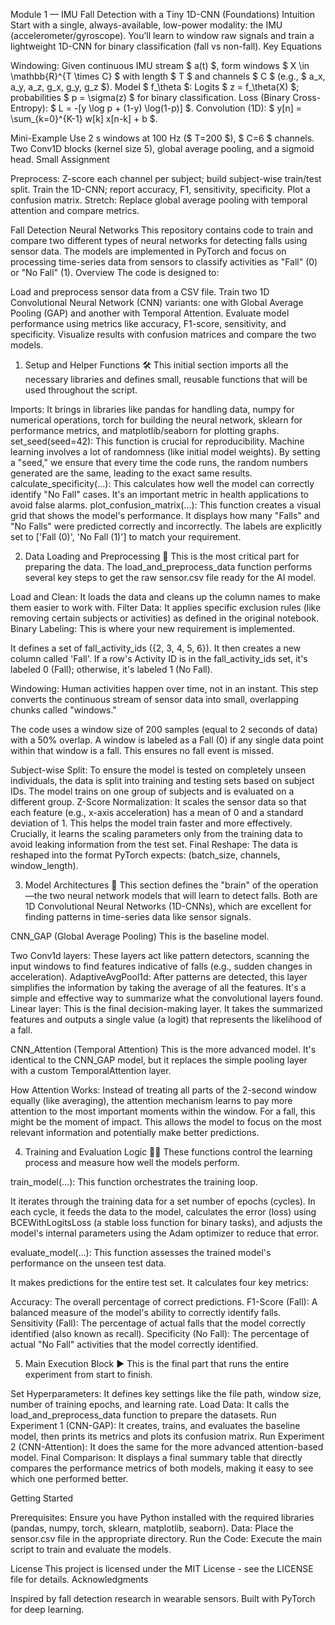 Module 1 — IMU Fall Detection with a Tiny 1D-CNN (Foundations)
Intuition
Start with a single, always-available, low-power modality: the IMU (accelerometer/gyroscope). You’ll learn to window raw signals and train a lightweight 1D-CNN for binary classification (fall vs non-fall).
Key Equations

Windowing: Given continuous IMU stream $ a(t) $, form windows $ X \in \mathbb{R}^{T \times C} $ with length $ T $ and channels $ C $ (e.g., $ a_x, a_y, a_z, g_x, g_y, g_z $).
Model $ f_\theta $: Logits $ z = f_\theta(X) $; probabilities $ p = \sigma(z) $ for binary classification.
Loss (Binary Cross-Entropy): $ L = -[y \log p + (1-y) \log(1-p)] $.
Convolution (1D): $ y[n] = \sum_{k=0}^{K-1} w[k] x[n-k] + b $.

Mini-Example
Use 2 s windows at 100 Hz ($ T=200 $), $ C=6 $ channels. Two Conv1D blocks (kernel size 5), global average pooling, and a sigmoid head.
Small Assignment

Preprocess: Z-score each channel per subject; build subject-wise train/test split.
Train the 1D-CNN; report accuracy, F1, sensitivity, specificity. Plot a confusion matrix.
Stretch: Replace global average pooling with temporal attention and compare metrics.

Fall Detection Neural Networks
This repository contains code to train and compare two different types of neural networks for detecting falls using sensor data. The models are implemented in PyTorch and focus on processing time-series data from sensors to classify activities as "Fall" (0) or "No Fall" (1).
Overview
The code is designed to:

Load and preprocess sensor data from a CSV file.
Train two 1D Convolutional Neural Network (CNN) variants: one with Global Average Pooling (GAP) and another with Temporal Attention.
Evaluate model performance using metrics like accuracy, F1-score, sensitivity, and specificity.
Visualize results with confusion matrices and compare the two models.

1. Setup and Helper Functions 🛠️
This initial section imports all the necessary libraries and defines small, reusable functions that will be used throughout the script.

Imports: It brings in libraries like pandas for handling data, numpy for numerical operations, torch for building the neural network, sklearn for performance metrics, and matplotlib/seaborn for plotting graphs.
set_seed(seed=42): This function is crucial for reproducibility. Machine learning involves a lot of randomness (like initial model weights). By setting a "seed," we ensure that every time the code runs, the random numbers generated are the same, leading to the exact same results.
calculate_specificity(...): This calculates how well the model can correctly identify "No Fall" cases. It's an important metric in health applications to avoid false alarms.
plot_confusion_matrix(...): This function creates a visual grid that shows the model's performance. It displays how many "Falls" and "No Falls" were predicted correctly and incorrectly. The labels are explicitly set to ['Fall (0)', 'No Fall (1)'] to match your requirement.

2. Data Loading and Preprocessing 🧹
This is the most critical part for preparing the data. The load_and_preprocess_data function performs several key steps to get the raw sensor.csv file ready for the AI model.

Load and Clean: It loads the data and cleans up the column names to make them easier to work with.
Filter Data: It applies specific exclusion rules (like removing certain subjects or activities) as defined in the original notebook.
Binary Labeling: This is where your new requirement is implemented.

It defines a set of fall_activity_ids ({2, 3, 4, 5, 6}).
It then creates a new column called 'Fall'. If a row's Activity ID is in the fall_activity_ids set, it's labeled 0 (Fall); otherwise, it's labeled 1 (No Fall).


Windowing: Human activities happen over time, not in an instant. This step converts the continuous stream of sensor data into small, overlapping chunks called "windows."

The code uses a window size of 200 samples (equal to 2 seconds of data) with a 50% overlap.
A window is labeled as a Fall (0) if any single data point within that window is a fall. This ensures no fall event is missed.


Subject-wise Split: To ensure the model is tested on completely unseen individuals, the data is split into training and testing sets based on subject IDs. The model trains on one group of subjects and is evaluated on a different group.
Z-Score Normalization: It scales the sensor data so that each feature (e.g., x-axis acceleration) has a mean of 0 and a standard deviation of 1. This helps the model train faster and more effectively. Crucially, it learns the scaling parameters only from the training data to avoid leaking information from the test set.
Final Reshape: The data is reshaped into the format PyTorch expects: (batch_size, channels, window_length).

3. Model Architectures 🧠
This section defines the "brain" of the operation—the two neural network models that will learn to detect falls. Both are 1D Convolutional Neural Networks (1D-CNNs), which are excellent for finding patterns in time-series data like sensor signals.

CNN_GAP (Global Average Pooling)
This is the baseline model.

Two Conv1d layers: These layers act like pattern detectors, scanning the input windows to find features indicative of falls (e.g., sudden changes in acceleration).
AdaptiveAvgPool1d: After patterns are detected, this layer simplifies the information by taking the average of all the features. It's a simple and effective way to summarize what the convolutional layers found.
Linear layer: This is the final decision-making layer. It takes the summarized features and outputs a single value (a logit) that represents the likelihood of a fall.


CNN_Attention (Temporal Attention)
This is the more advanced model. It's identical to the CNN_GAP model, but it replaces the simple pooling layer with a custom TemporalAttention layer.

How Attention Works: Instead of treating all parts of the 2-second window equally (like averaging), the attention mechanism learns to pay more attention to the most important moments within the window. For a fall, this might be the moment of impact. This allows the model to focus on the most relevant information and potentially make better predictions.



4. Training and Evaluation Logic 🏋️‍♂️
These functions control the learning process and measure how well the models perform.

train_model(...): This function orchestrates the training loop.

It iterates through the training data for a set number of epochs (cycles).
In each cycle, it feeds the data to the model, calculates the error (loss) using BCEWithLogitsLoss (a stable loss function for binary tasks), and adjusts the model's internal parameters using the Adam optimizer to reduce that error.


evaluate_model(...): This function assesses the trained model's performance on the unseen test data.

It makes predictions for the entire test set.
It calculates four key metrics:

Accuracy: The overall percentage of correct predictions.
F1-Score (Fall): A balanced measure of the model's ability to correctly identify falls.
Sensitivity (Fall): The percentage of actual falls that the model correctly identified (also known as recall).
Specificity (No Fall): The percentage of actual "No Fall" activities that the model correctly identified.





5. Main Execution Block ▶️
This is the final part that runs the entire experiment from start to finish.

Set Hyperparameters: It defines key settings like the file path, window size, number of training epochs, and learning rate.
Load Data: It calls the load_and_preprocess_data function to prepare the datasets.
Run Experiment 1 (CNN-GAP): It creates, trains, and evaluates the baseline model, then prints its metrics and plots its confusion matrix.
Run Experiment 2 (CNN-Attention): It does the same for the more advanced attention-based model.
Final Comparison: It displays a final summary table that directly compares the performance metrics of both models, making it easy to see which one performed better.

Getting Started

Prerequisites: Ensure you have Python installed with the required libraries (pandas, numpy, torch, sklearn, matplotlib, seaborn).
Data: Place the sensor.csv file in the appropriate directory.
Run the Code: Execute the main script to train and evaluate the models.

License
This project is licensed under the MIT License - see the LICENSE file for details.
Acknowledgments

Inspired by fall detection research in wearable sensors.
Built with PyTorch for deep learning.
